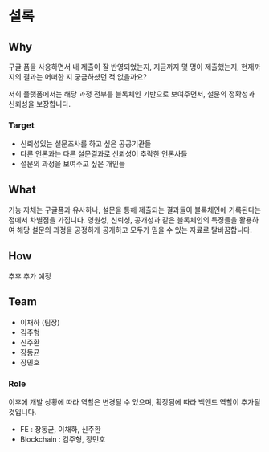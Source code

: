# 설록

## Why

구글 폼을 사용하면서 내 제출이 잘 반영되었는지, 지금까지 몇 명이 제출했는지, 현재까지의 결과는 어떠한 지 궁금하셨던 적 없을까요?

저희 플랫폼에서는 해당 과정 전부를 블록체인 기반으로 보여주면서, 설문의 정확성과 신뢰성을 보장합니다.

### Target

- 신뢰성있는 설문조사를 하고 싶은 공공기관들
- 다른 언론과는 다른 설문결과로 신뢰성이 추락한 언론사들
- 설문의 과정을 보여주고 싶은 개인들

## What

기능 자체는 구글폼과 유사하나, 설문을 통해 제출되는 결과들이 블록체인에 기록된다는 점에서 차별점을 가집니다. 영원성, 신뢰성, 공개성과 같은 블록체인의 특징들을 활용하여 해당 설문의 과정을 공정하게 공개하고 모두가 믿을 수 있는 자료로 탈바꿈합니다.

## How

추후 추가 예정

## Team

- 이채하 (팀장)
- 김주형
- 신주환
- 장동균
- 장민호 

### Role

이후에 개발 상황에 따라 역할은 변경될 수 있으며, 확장됨에 따라 백엔드 역할이 추가될 것입니다.

- FE : 장동균, 이채하, 신주환
- Blockchain : 김주형, 장민호 
